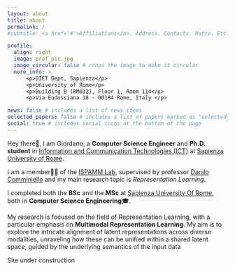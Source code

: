 ```yaml
---
layout: about
title: about
permalink: /
#subtitle: <a href='#'>Affiliations</a>. Address. Contacts. Motto. Etc.

profile:
  align: right
  image: prof_pic.jpg
  image_circular: false # crops the image to make it circular
  more_info: >
      <p>DIET Dept, Sapienza</p>
      <p>University of Rome</p>
      <p>Building B (RM032), Floor 1, Room 114</p>
      <p>Via Eudossiana 18 - 00184 Rome, Italy </p>

news: false # includes a list of news items
selected_papers: false # includes a list of papers marked as "selected={true}"
social: true # includes social icons at the bottom of the page
---
```


Hey there👋, I am Giordano, a **Computer Science Engineer** and **Ph.D. student** in [Information and Communication Technologies (ICT)](https://phd.uniroma1.it/web/INFORMATION-AND-COMMUNICATION-TECHNOLOGY-(ICT)_nD3552_EN.aspx) at [Sapienza University of Rome](https://www.uniroma1.it/it/).

I am a member👨‍🔬 of the [ISPAMM Lab](https://www.ispamm.it/), supervised by professor [Danilo Comminiello](https://danilocomminiello.site.uniroma1.it/) and my main research topic is *Representation Learning*. 

I completed both the **BSc** and the **MSc** at [Sapienza University Of Rome](https://www.uniroma1.it/it/), both in **Computer Science Engineering**🎓.

My research is focused on the field of Representation Learning, with a particular emphasis on **Multimodal Representation Learning**. My aim is to explore the intricate alignment of latent representations across diverse modalities, unraveling how these can be unified within a shared latent space, guided by the underlying semantics of the input data



Site under construction



